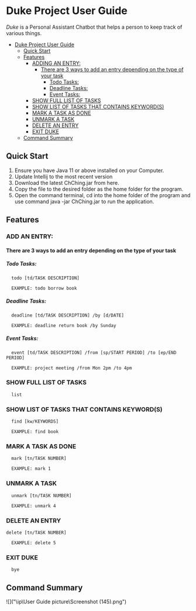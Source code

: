 # Duke Project User Guide

_Duke_ is a Personal Assistant Chatbot that helps a person to keep track of various things.

<!-- TOC -->
* [Duke Project User Guide](#duke-project-user-guide)
  * [Quick Start](#quick-start)
  * [Features](#features)
    * [ADDING AN ENTRY:](#adding-an-entry-)
      * [There are 3 ways to add an entry depending on the type of your task](#there-are-3-ways-to-add-an-entry-depending-on-the-type-of-your-task)
        * [Todo Tasks:](#todo-tasks-)
        * [Deadline Tasks:](#deadline-tasks-)
        * [Event Tasks:](#event-tasks-)
    * [SHOW FULL LIST OF TASKS](#show-full-list-of-tasks)
    * [SHOW LIST OF TASKS THAT CONTAINS KEYWORD(S)](#show-list-of-tasks-that-contains-keyword--s-)
    * [MARK A TASK AS DONE](#mark-a-task-as-done)
    * [UNMARK A TASK](#unmark-a-task)
    * [DELETE AN ENTRY](#delete-an-entry)
    * [EXIT DUKE](#exit-duke)
  * [Command Summary](#command-summary)
<!-- TOC -->

## Quick Start

1. Ensure you have Java 11 or above installed on your Computer.
2. Update Intellij to the most recent version
3. Download the latest ChChing.jar from here.
4. Copy the file to the desired folder as the home folder for the program.
5. Open the command terminal, cd into the home folder of the program and use command java -jar ChChing.jar to run the application.

## Features

### ADD AN ENTRY:
#### There are 3 ways to add an entry depending on the type of your task
##### Todo Tasks:
      todo [td/TASK DESCRIPTION]
      
      EXAMPLE: todo borrow book


##### Deadline Tasks:
      deadline [td/TASK DESCRIPTION] /by [d/DATE]

      EXAMPLE: deadline return book /by Sunday

##### Event Tasks:
      event [td/TASK DESCRIPTION] /from [sp/START PERIOD] /to [ep/END PERIOD]
      
      EXAMPLE: project meeting /from Mon 2pm /to 4pm

### SHOW FULL LIST OF TASKS
      list

### SHOW LIST OF TASKS THAT CONTAINS KEYWORD(S)
      find [kw/KEYWORDS]

      EXAMPLE: find book

### MARK A TASK AS DONE
      mark [tn/TASK NUMBER]
      
      EXAMPLE: mark 1

### UNMARK A TASK
      unmark [tn/TASK NUMBER]
      
      EXAMPLE: unmark 4

### DELETE AN ENTRY
    delete [tn/TASK NUMBER]
      
      EXAMPLE: delete 5

### EXIT DUKE
      bye

## Command Summary
![]("\ip\User Guide picture\Screenshot (145).png")










